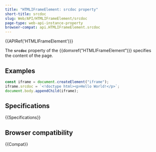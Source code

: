 ```yaml
---
title: "HTMLIFrameElement: srcdoc property"
short-title: srcdoc
slug: Web/API/HTMLIFrameElement/srcdoc
page-type: web-api-instance-property
browser-compat: api.HTMLIFrameElement.srcdoc
---
```


{{APIRef('HTMLIFrameElement')}}

The **`srcdoc`** property of the {{domxref("HTMLIFrameElement")}} specifies the content of the page.

## Examples

```js
const iframe = document.createElement("iframe");
iframe.srcdoc = `<!doctype html><p>Hello World!</p>`;
document.body.appendChild(iframe);
```

## Specifications

{{Specifications}}

## Browser compatibility

{{Compat}}
